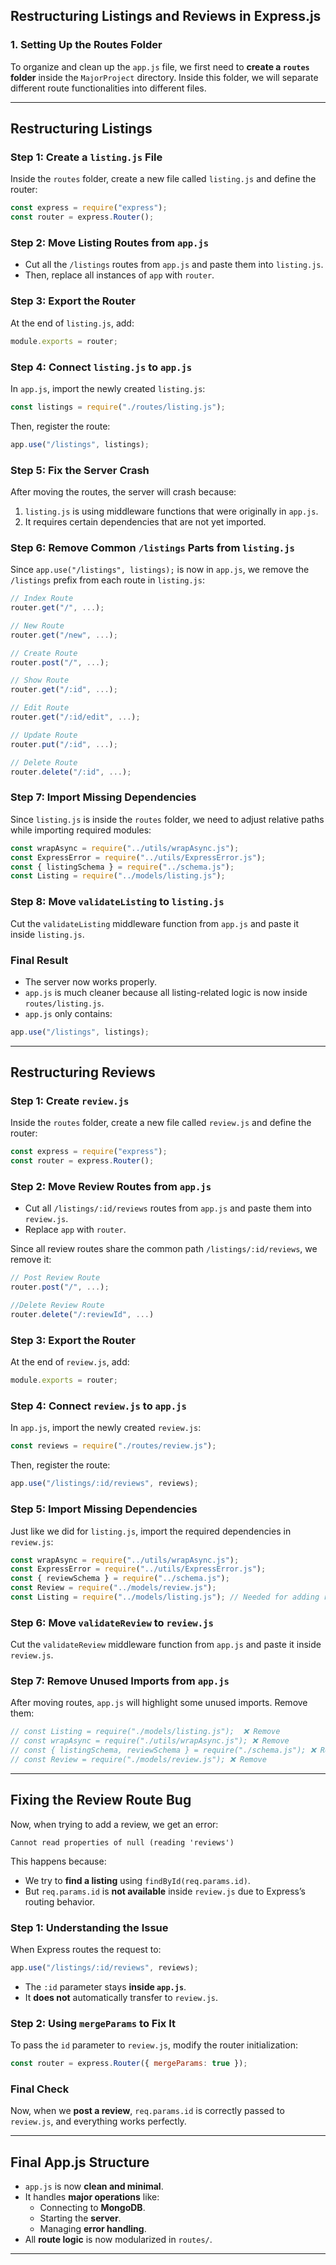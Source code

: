 ## **Restructuring Listings and Reviews in Express.js**

### **1. Setting Up the Routes Folder**

To organize and clean up the `app.js` file, we first need to **create a `routes` folder** inside the `MajorProject` directory. Inside this folder, we will separate different route functionalities into different files.

---

## **Restructuring Listings**

### **Step 1: Create a `listing.js` File**

Inside the `routes` folder, create a new file called `listing.js` and define the router:

```js
const express = require("express");
const router = express.Router();
```

### **Step 2: Move Listing Routes from `app.js`**

- Cut all the `/listings` routes from `app.js` and paste them into `listing.js`.
- Then, replace all instances of `app` with `router`.

### **Step 3: Export the Router**

At the end of `listing.js`, add:

```js
module.exports = router;
```

### **Step 4: Connect `listing.js` to `app.js`**

In `app.js`, import the newly created `listing.js`:

```js
const listings = require("./routes/listing.js");
```

Then, register the route:

```js
app.use("/listings", listings);
```

### **Step 5: Fix the Server Crash**

After moving the routes, the server will crash because:

1. `listing.js` is using middleware functions that were originally in `app.js`.
2. It requires certain dependencies that are not yet imported.

### **Step 6: Remove Common `/listings` Parts from `listing.js`**

Since `app.use("/listings", listings);` is now in `app.js`, we remove the `/listings` prefix from each route in `listing.js`:

```js
// Index Route
router.get("/", ...);

// New Route
router.get("/new", ...);

// Create Route
router.post("/", ...);

// Show Route
router.get("/:id", ...);

// Edit Route
router.get("/:id/edit", ...);

// Update Route
router.put("/:id", ...);

// Delete Route
router.delete("/:id", ...);
```

### **Step 7: Import Missing Dependencies**

Since `listing.js` is inside the `routes` folder, we need to adjust relative paths while importing required modules:

```js
const wrapAsync = require("../utils/wrapAsync.js");
const ExpressError = require("../utils/ExpressError.js");
const { listingSchema } = require("../schema.js");
const Listing = require("../models/listing.js");
```

### **Step 8: Move `validateListing` to `listing.js`**

Cut the `validateListing` middleware function from `app.js` and paste it inside `listing.js`.

### **Final Result**

- The server now works properly.
- `app.js` is much cleaner because all listing-related logic is now inside `routes/listing.js`.
- `app.js` only contains:

```js
app.use("/listings", listings);
```

---

## **Restructuring Reviews**

### **Step 1: Create `review.js`**

Inside the `routes` folder, create a new file called `review.js` and define the router:

```js
const express = require("express");
const router = express.Router();
```

### **Step 2: Move Review Routes from `app.js`**

- Cut all `/listings/:id/reviews` routes from `app.js` and paste them into `review.js`.
- Replace `app` with `router`.

Since all review routes share the common path `/listings/:id/reviews`, we remove it:

```js
// Post Review Route
router.post("/", ...);

//Delete Review Route
router.delete("/:reviewId", ...)
```

### **Step 3: Export the Router**

At the end of `review.js`, add:

```js
module.exports = router;
```

### **Step 4: Connect `review.js` to `app.js`**

In `app.js`, import the newly created `review.js`:

```js
const reviews = require("./routes/review.js");
```

Then, register the route:

```js
app.use("/listings/:id/reviews", reviews);
```

### **Step 5: Import Missing Dependencies**

Just like we did for `listing.js`, import the required dependencies in `review.js`:

```js
const wrapAsync = require("../utils/wrapAsync.js");
const ExpressError = require("../utils/ExpressError.js");
const { reviewSchema } = require("../schema.js");
const Review = require("../models/review.js");
const Listing = require("../models/listing.js"); // Needed for adding reviews
```

### **Step 6: Move `validateReview` to `review.js`**

Cut the `validateReview` middleware function from `app.js` and paste it inside `review.js`.

### **Step 7: Remove Unused Imports from `app.js`**

After moving routes, `app.js` will highlight some unused imports. Remove them:

```js
// const Listing = require("./models/listing.js");  ❌ Remove
// const wrapAsync = require("./utils/wrapAsync.js"); ❌ Remove
// const { listingSchema, reviewSchema } = require("./schema.js"); ❌ Remove
// const Review = require("./models/review.js"); ❌ Remove
```

---

## **Fixing the Review Route Bug**

Now, when trying to add a review, we get an error:

```
Cannot read properties of null (reading 'reviews')
```

This happens because:

- We try to **find a listing** using `findById(req.params.id)`.
- But `req.params.id` is **not available** inside `review.js` due to Express’s routing behavior.

### **Step 1: Understanding the Issue**

When Express routes the request to:

```js
app.use("/listings/:id/reviews", reviews);
```

- The `:id` parameter stays **inside `app.js`**.
- It **does not** automatically transfer to `review.js`.

### **Step 2: Using `mergeParams` to Fix It**

To pass the `id` parameter to `review.js`, modify the router initialization:

```js
const router = express.Router({ mergeParams: true });
```

### **Final Check**

Now, when we **post a review**, `req.params.id` is correctly passed to `review.js`, and everything works perfectly.

---

## **Final App.js Structure**

- `app.js` is now **clean and minimal**.
- It handles **major operations** like:
  - Connecting to **MongoDB**.
  - Starting the **server**.
  - Managing **error handling**.
- All **route logic** is now modularized in `routes/`.

---
